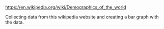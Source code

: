 https://en.wikipedia.org/wiki/Demographics_of_the_world

Collecting data from this wikipedia website and creating a bar graph with the data. 

